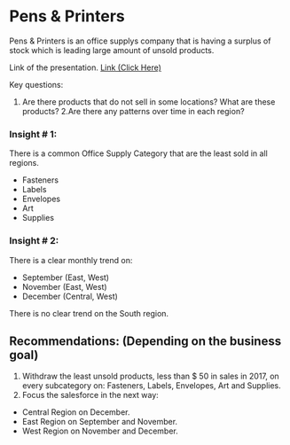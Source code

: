 # Pens & Printers

Pens & Printers is an office supplys company that is having a surplus of stock which is leading large amount of unsold products.

Link of the presentation. [Link (Click Here)](https://public.tableau.com/app/profile/aldair.mendoza/viz/PensPrinters_16580156869300/PensandPrinters)

Key questions:

1. Are there products that do not sell in some locations? What are these products?
2.Are there any patterns over time in each region?

### Insight # 1:

There is a common Office Supply Category that are the least sold in all regions.

- Fasteners
- Labels
- Envelopes
- Art
- Supplies

### Insight # 2:

There is a clear monthly trend on:

- September (East, West)
- November (East, West)
- December (Central, West)

There is no clear trend on the South region.

## Recommendations: (Depending on the business goal)

1. Withdraw the least unsold products, less than $ 50 in sales in 2017, on every subcategory on: Fasteners, Labels, Envelopes, Art and Supplies.
2. Focus the salesforce in the next way:
- Central Region on December.
- East Region on September and November.
- West Region on November and December.
